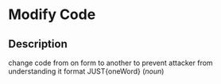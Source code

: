 # Modify Code
## Description
change code from on form to another to prevent attacker from understanding it 
format JUST{oneWord} (*noun*)
